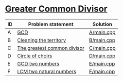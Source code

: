# [Greater Common Divisor](https://www.e-olymp.com/en/contests/8860)


| ID | Problem statement                                                                      | Solution                 |
|----|----------------------------------------------------------------------------------------|--------------------------|
| A  | [GCD](https://www.e-olymp.com/en/contests/8860/problems/76518)                         | [A/main.cpp](A/main.cpp) |
| B  | [Cleaning the territory](https://www.e-olymp.com/en/contests/8860/problems/76519)      | [B/main.cpp](B/main.cpp) |
| C  | [The greatest common divisor](https://www.e-olymp.com/en/contests/8860/problems/76520) | [C/main.cpp](C/main.cpp) |
| D  | [Circle of choirs](https://www.e-olymp.com/en/contests/8860/problems/76521)            | [D/main.cpp](D/main.cpp) |
| E  | [GCD two numbers](https://www.e-olymp.com/en/contests/8860/problems/76522)             | [E/main.cpp](E/main.cpp) |
| F  | [LCM two natural numbers](https://www.e-olymp.com/en/contests/8860/problems/76523)     | [F/main.cpp](F/main.cpp) |

